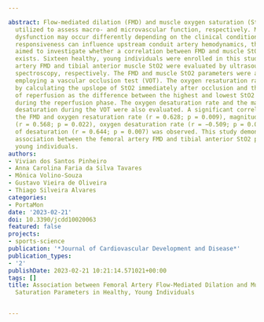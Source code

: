 ---
abstract: Flow-mediated dilation (FMD) and muscle oxygen saturation (StO2) are measurements
  utilized to assess macro- and microvascular function, respectively. Macro- and microvascular
  dysfunction may occur differently depending on the clinical condition. Since microvascular
  responsiveness can influence upstream conduit artery hemodynamics, the present study
  aimed to investigate whether a correlation between FMD and muscle StO2 parameters
  exists. Sixteen healthy, young individuals were enrolled in this study. Femoral
  artery FMD and tibial anterior muscle StO2 were evaluated by ultrasound and near-infrared
  spectroscopy, respectively. The FMD and muscle StO2 parameters were assessed by
  employing a vascular occlusion test (VOT). The oxygen resaturation rate was determined
  by calculating the upslope of StO2 immediately after occlusion and the magnitude
  of reperfusion as the difference between the highest and lowest StO2 value achieved
  during the reperfusion phase. The oxygen desaturation rate and the magnitude of
  desaturation during the VOT were also evaluated. A significant correlation between
  the FMD and oxygen resaturation rate (r = 0.628; p = 0.009), magnitude of reperfusion
  (r = 0.568; p = 0.022), oxygen desaturation rate (r = −0.509; p = 0.044), and magnitude
  of desaturation (r = 0.644; p = 0.007) was observed. This study demonstrated a moderate
  association between the femoral artery FMD and tibial anterior StO2 parameters in
  young individuals.
authors:
- Vivian dos Santos Pinheiro
- Anna Carolina Faria da Silva Tavares
- Mônica Volino-Souza
- Gustavo Vieira de Oliveira
- Thiago Silveira Alvares
categories:
- PortaMon
date: '2023-02-21'
doi: 10.3390/jcdd10020063
featured: false
projects:
- sports-science
publication: '*Journal of Cardiovascular Development and Disease*'
publication_types:
- '2'
publishDate: 2023-02-21 10:21:14.571021+00:00
tags: []
title: Association between Femoral Artery Flow-Mediated Dilation and Muscle Oxygen
  Saturation Parameters in Healthy, Young Individuals

---

